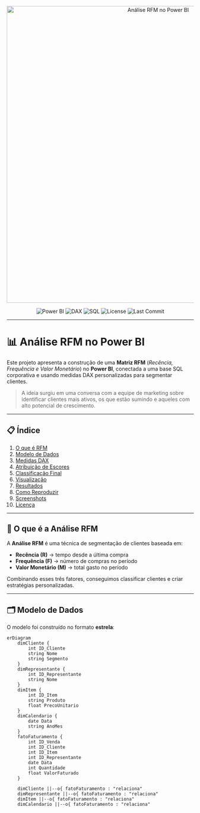 <!-- Banner do Projeto -->
<p align="center">
  <img src="assets/capa_rfm_powerbi.png" alt="Análise RFM no Power BI" width="800">
</p>

<!-- Badges -->
<p align="center">
  <img src="https://img.shields.io/badge/Power%20BI-Data%20Analytics-yellow" alt="Power BI">
  <img src="https://img.shields.io/badge/DAX-Language-blue" alt="DAX">
  <img src="https://img.shields.io/badge/SQL-Database-green" alt="SQL">
  <img src="https://img.shields.io/github/license/seuusuario/seurepositorio" alt="License">
  <img src="https://img.shields.io/github/last-commit/seuusuario/seurepositorio" alt="Last Commit">
</p>

---

# 📊 Análise RFM no Power BI

Este projeto apresenta a construção de uma **Matriz RFM** (*Recência, Frequência e Valor Monetário*) no **Power BI**, conectada a uma base SQL corporativa e usando medidas DAX personalizadas para segmentar clientes.

> A ideia surgiu em uma conversa com a equipe de marketing sobre identificar clientes mais ativos, os que estão sumindo e aqueles com alto potencial de crescimento.

---

## 📋 Índice

1. [O que é RFM](#-o-que-é-a-análise-rfm)
2. [Modelo de Dados](#-modelo-de-dados)
3. [Medidas DAX](#-medidas-dax-principais)
4. [Atribuição de Escores](#-atribuição-de-escores)
5. [Classificação Final](#-classificação-final)
6. [Visualização](#-visualização-no-power-bi)
7. [Resultados](#-resultados)
8. [Como Reproduzir](#-como-reproduzir)
9. [Screenshots](#-screenshots)
10. [Licença](#-licença)

---

## 🧐 O que é a Análise RFM

A **Análise RFM** é uma técnica de segmentação de clientes baseada em:

- **Recência (R)** → tempo desde a última compra  
- **Frequência (F)** → número de compras no período  
- **Valor Monetário (M)** → total gasto no período  

Combinando esses três fatores, conseguimos classificar clientes e criar estratégias personalizadas.

---

## 🗂 Modelo de Dados

O modelo foi construído no formato **estrela**:

```mermaid
erDiagram
    dimCliente {
        int ID_Cliente
        string Nome
        string Segmento
    }
    dimRepresentante {
        int ID_Representante
        string Nome
    }
    dimItem {
        int ID_Item
        string Produto
        float PrecoUnitario
    }
    dimCalendario {
        date Data
        string AnoMes
    }
    fatoFaturamento {
        int ID_Venda
        int ID_Cliente
        int ID_Item
        int ID_Representante
        date Data
        int Quantidade
        float ValorFaturado
    }

    dimCliente ||--o{ fatoFaturamento : "relaciona"
    dimRepresentante ||--o{ fatoFaturamento : "relaciona"
    dimItem ||--o{ fatoFaturamento : "relaciona"
    dimCalendario ||--o{ fatoFaturamento : "relaciona"



